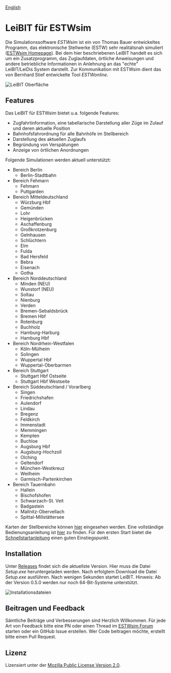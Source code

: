 [English](README.en.md)

# LeiBIT für ESTWsim
Die Simulationssoftware *ESTWsim* ist ein von Thomas Bauer entwickeltes Programm, das elektronische Stellwerke (ESTW) sehr realitätsnah simuliert ([ESTWsim Homepage](https://www.estwsim.de)). Bei dem hier beschriebenen LeiBIT handelt es sich um ein Zusatzprogramm, das Zuglaufdaten, örtliche Anweisungen und andere betriebliche Informationen in Anlehnung an das "echte" LeiBIT/LeiDis System darstellt. Zur Kommunikation mit ESTWsim dient das von Bernhard Stief entwickelte Tool *ESTWonline*.

![LeiBIT Oberfläche](https://raw.githubusercontent.com/wiki/jannikbecker/leibit/img/overview_windows.png)

## Features
Das LeiBIT für ESTWsim bietet u.a. folgende Features:

- Zugfahrtinformation, eine tabellarische Darstellung aller Züge im Zulauf und deren aktuelle Position
- Bahnhofsfahrordnung für alle Bahnhöfe im Stellbereich
- Darstellung des aktuellen Zuglaufs
- Begründung von Verspätungen
- Anzeige von örtlichen Anordnungen

Folgende Simulationen werden aktuell unterstützt:

- Bereich Berlin
    - Berlin-Stadtbahn
- Bereich Fehmarn
    - Fehmarn
    - Puttgarden
- Bereich Mitteldeutschland
    - Würzburg Hbf
    - Gemünden
    - Lohr
    - Heigenbrücken
    - Aschaffenburg
    - Großkrotzenburg
    - Gelnhausen
    - Schlüchtern
    - Elm
    - Fulda
    - Bad Hersfeld
    - Bebra
    - Eisenach
    - Gotha
- Bereich Norddeutschland
    - Minden (NEU)
    - Wunstorf (NEU)
    - Soltau
    - Nienburg
    - Verden
    - Bremen-Sebaldsbrück
    - Bremen Hbf
    - Rotenburg
    - Buchholz
    - Hamburg-Harburg
    - Hamburg Hbf
- Bereich Nordrhein-Westfalen
    - Köln-Mülheim
    - Solingen
    - Wuppertal Hbf
    - Wuppertal-Oberbarmen
- Bereich Stuttgart
    - Stuttgart Hbf Ostseite
    - Stuttgart Hbf Westseite
- Bereich Süddeutschland / Vorarlberg
    - Singen
    - Friedrichshafen
    - Aulendorf
    - Lindau
    - Bregenz
    - Feldkirch
    - Immenstadt
    - Memmingen
    - Kempten
    - Buchloe
    - Augsburg Hbf
    - Augsburg-Hochzoll
    - Olching
    - Geltendorf
    - München-Westkreuz
    - Weilheim
    - Garmisch-Partenkirchen
- Bereich Tauernbahn
    - Hallein
    - Bischofshofen
    - Schwarzach-St. Veit
    - Badgastein
    - Mallnitz-Obervellach
    - Spittal-Millstättersee

Karten der Stellbereiche können [hier](maps) eingesehen werden. Eine vollständige Bedienungsanleitung ist [hier](https://github.com/jannikbecker/leibit/wiki) zu finden. Für den ersten Start bietet die [Schnellstartanleitung](https://github.com/jannikbecker/leibit/wiki/Schnellstartanleitung) einen guten Einstiegspunkt.

## Installation
Unter [Releases](https://github.com/jannikbecker/leibit/releases/latest) findet sich die aktuellste Version. Hier muss die Datei *Setup.exe* heruntergeladen werden. Nach erfolgtem Download die Datei *Setup.exe* ausführen. Nach wenigen Sekunden startet LeiBIT. Hinweis: Ab der Version 0.5.0 werden nur noch 64-Bit-Systeme unterstützt.

![Installationsdateien](https://raw.githubusercontent.com/wiki/jannikbecker/leibit/img/github_releases.png)

## Beitragen und Feedback
Sämtliche Beiträge und Verbesserungen sind Herzlich Willkommen. Für jede Art von Feedback bitte eine PN oder einen Thread im [ESTWsim Forum](https://estwsim-forum.de/) starten oder ein GitHub Issue erstellen. Wer Code beitragen möchte, erstellt bitte einen Pull Request.

## Lizenz
Lizensiert unter der [Mozilla Public License Version 2.0](LICENSE).